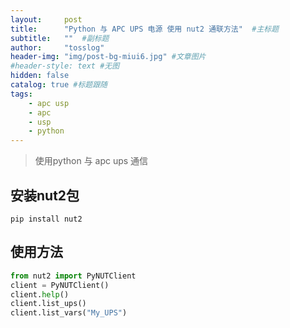 ```yaml
---
layout:     post 
title:      "Python 与 APC UPS 电源 使用 nut2 通联方法"  #主标题
subtitle:   ""  #副标题
author:     "tosslog" 
header-img: "img/post-bg-miui6.jpg" #文章图片
#header-style: text #无图
hidden: false
catalog: true #标题跟随
tags: 
    - apc usp
    - apc
    - usp
    - python
---
```



> 使用python 与 apc ups 通信

## 安装nut2包

``` pip
pip install nut2
```
## 使用方法
```python
from nut2 import PyNUTClient
client = PyNUTClient()
client.help()
client.list_ups()
client.list_vars("My_UPS")
```

